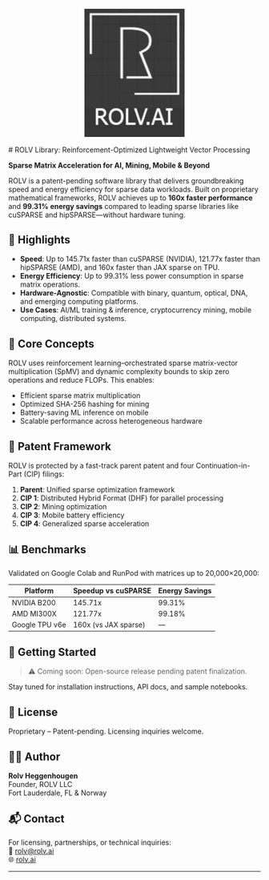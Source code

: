 <p align="center">
  <img src="https://github.com/rolvai/rolv-library/blob/main/ROLV LOGO.jpg" alt="ROLV LOGO" width="200"/>
</p>
# ROLV Library: Reinforcement-Optimized Lightweight Vector Processing

**Sparse Matrix Acceleration for AI, Mining, Mobile & Beyond**

ROLV is a patent-pending software library that delivers groundbreaking speed and energy efficiency for sparse data workloads. Built on proprietary mathematical frameworks, ROLV achieves up to **160x faster performance** and **99.31% energy savings** compared to leading sparse libraries like cuSPARSE and hipSPARSE—without hardware tuning.

## 🚀 Highlights

- **Speed**: Up to 145.71x faster than cuSPARSE (NVIDIA), 121.77x faster than hipSPARSE (AMD), and 160x faster than JAX sparse on TPU.
- **Energy Efficiency**: Up to 99.31% less power consumption in sparse matrix operations.
- **Hardware-Agnostic**: Compatible with binary, quantum, optical, DNA, and emerging computing platforms.
- **Use Cases**: AI/ML training & inference, cryptocurrency mining, mobile computing, distributed systems.

## 📐 Core Concepts

ROLV uses reinforcement learning–orchestrated sparse matrix-vector multiplication (SpMV) and dynamic complexity bounds to skip zero operations and reduce FLOPs. This enables:

- Efficient sparse matrix multiplication
- Optimized SHA-256 hashing for mining
- Battery-saving ML inference on mobile
- Scalable performance across heterogeneous hardware

## 🧠 Patent Framework

ROLV is protected by a fast-track parent patent and four Continuation-in-Part (CIP) filings:

1. **Parent**: Unified sparse optimization framework
2. **CIP 1**: Distributed Hybrid Format (DHF) for parallel processing
3. **CIP 2**: Mining optimization
4. **CIP 3**: Mobile battery efficiency
5. **CIP 4**: Generalized sparse acceleration

## 📊 Benchmarks

Validated on Google Colab and RunPod with matrices up to 20,000×20,000:

| Platform       | Speedup vs cuSPARSE | Energy Savings |
|----------------|---------------------|----------------|
| NVIDIA B200    | 145.71x             | 99.31%         |
| AMD MI300X     | 121.77x             | 99.18%         |
| Google TPU v6e | 160x (vs JAX sparse)| —              |

## 🔧 Getting Started

> ⚠️ Coming soon: Open-source release pending patent finalization.

Stay tuned for installation instructions, API docs, and sample notebooks.

## 📜 License

Proprietary – Patent-pending. Licensing inquiries welcome.

## 🧑‍💻 Author

**Rolv Heggenhougen**  
Founder, ROLV LLC  
Fort Lauderdale, FL & Norway

## 📬 Contact

For licensing, partnerships, or technical inquiries:  
📧 rolv@rolv.ai  
🌐 [rolv.ai](https://rolv.ai)

---
